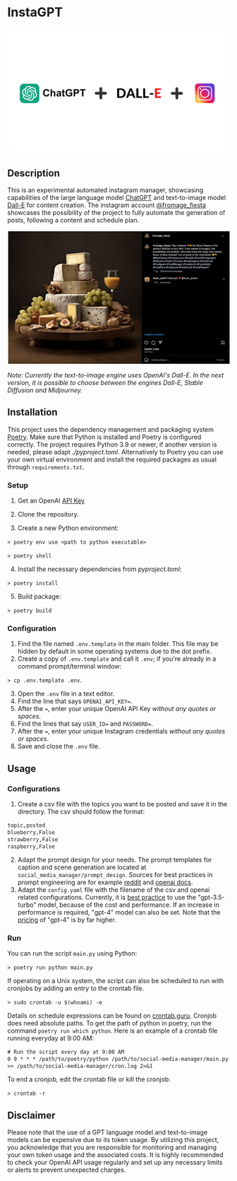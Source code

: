 InstaGPT
=========

![alt text](docs/imgs/header.png "title")

Description
---------------

This is an experimental automated instagram manager, showcasing capabilities of the large language model [ChatGPT](https://openai.com/chatgpt) and text-to-image model [Dall-E](https://openai.com/dall-e-2) for content creation. The instagram account [@fromage_fiesta](https://www.instagram.com/fromage_fiesta) showcases the possibility of the project to fully automate the generation of posts, following a content and schedule plan.

![alt text](docs/imgs/example.png "@fromage_fiesta")

*Note: Currently the text-to-image engine uses OpenAI's Dall-E. In the next version, it is possible to choose between the engines Dall-E, Stable Diffusion and Midjourney.*

Installation
---------------
This project uses the dependency management and packaging system [Poetry](https://python-poetry.org/). Make sure that Python is installed and Poetry is configured correctly. The project requires Python 3.9 or newer, if another version is needed, please adapt *./pyproject.toml*. Alternatively to Poetry you can use your own virtual environment and install the required packages as usual through `requirements.txt`.

### Setup
1. Get an OpenAI [API Key](https://platform.openai.com/account/api-keys)

2. Clone the repository.

3. Create a new Python environment:

`> poetry env use <path to python executable>`

`> poetry shell`


4. Install the necessary dependencies from *pyproject.toml*:

`> poetry install`

5. Build package:

`> poetry build`


### Configuration

1. Find the file named `.env.template` in the main folder. This file may
    be hidden by default in some operating systems due to the dot prefix.
2. Create a copy of `.env.template` and call it `.env`;
    if you're already in a command prompt/terminal window: 
    
`> cp .env.template .env`.

3. Open the `.env` file in a text editor.
4. Find the line that says `OPENAI_API_KEY=`.
5. After the `=`, enter your unique OpenAI API Key *without any quotes or spaces*.
6. Find the lines that say `USER_ID=` and `PASSWORD=`.
7. After the `=`, enter your unique Instagram credentials *without any quotes or spaces*.
8. Save and close the `.env` file.

Usage
---------------

### Configurations
1. Create a csv file with the topics you want to be 
posted and save it in the directory. The csv should follow the format:
```
topic,posted
blueberry,False
strawberry,False
raspberry,False
```
2. Adapt the prompt design for your needs. The prompt templates for caption and scene generation are located at `social_media_manager/prompt_design`. 
Sources for best practices in prompt engineering are for example [reddit](https://www.reddit.com/r/PromptEngineering/) 
and [openai docs](https://help.openai.com/en/articles/6654000-best-practices-for-prompt-engineering-with-openai-api).
3. Adapt the `config.yaml` file with the filename of the csv and openai related configurations. Currently, it is [best 
practice](https://platform.openai.com/docs/guides/gpt) to use the "gpt-3.5-turbo" model, because of the cost and 
performance. If an increase in performance is required, "gpt-4" model can also be set. Note that
the [pricing](https://openai.com/pricing) of "gpt-4" is by far higher.

### Run
You can run the script `main.py` using Python:

`> poetry run python main.py`


If operating on a Unix system, the script can also be scheduled to run with cronjobs by adding an entry to the crontab file.

`> sudo crontab -u $(whoami) -e`


Details on schedule expressions can be found on [crontab.guru](https://crontab.guru/). Cronjob does need absolute 
paths. To get the path of python in poetry, run the command `poetry run which python`. Here is an example of a crontab file running everyday at 9:00 AM:

```
# Run the script every day at 9:00 AM
0 9 * * * /path/to/poetry/python /path/to/social-media-manager/main.py >> /path/to/social-media-manager/cron.log 2>&1
```

To end a cronjob, edit the crontab file or kill the cronjob:

`> crontab -r`

Disclaimer
---------------
Please note that the use of a GPT language model and text-to-image models can be expensive due to its token usage. By utilizing this project, 
you acknowledge that you are responsible for monitoring and managing your own token usage and the associated costs. It 
is highly recommended to check your OpenAI API usage regularly and set up any necessary limits or alerts to prevent unexpected charges.